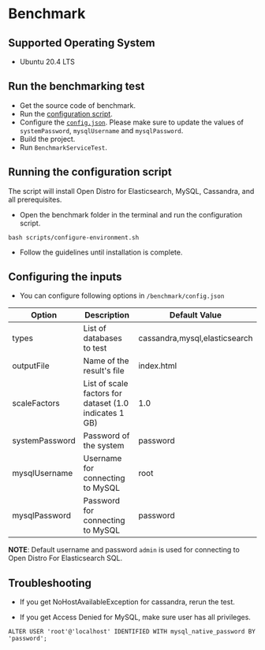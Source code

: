 # Benchmark

## Supported Operating System

* Ubuntu 20.4 LTS

## Run the benchmarking test

* Get the source code of benchmark.
* Run the [configuration script](#running-the-configuration-script).
* Configure the [`config.json`](#configuring-the-inputs). Please make sure to update the values of `systemPassword`, `mysqlUsername` and `mysqlPassword`.
* Build the project.
* Run `BenchmarkServiceTest`.

## Running the configuration script

The script will install Open Distro for Elasticsearch, MySQL, Cassandra, and all prerequisites.

* Open the benchmark folder in the terminal and run the configuration script.

```
bash scripts/configure-environment.sh
```

* Follow the guidelines until installation is complete. 

## Configuring the inputs

* You can configure following options in `/benchmark/config.json`

| Option | Description | Default Value |
| --- | --- | --- |
| types | List of databases to test | cassandra,mysql,elasticsearch|
| outputFile | Name of the result's file | index.html |
| scaleFactors | List of scale factors for dataset (1.0 indicates 1 GB) | 1.0 |
| systemPassword | Password of the system | password |
| mysqlUsername | Username for connecting to MySQL | root|
| mysqlPassword | Password for connecting to MySQL | password |

**NOTE**: Default username and password `admin` is used for connecting to Open Distro For Elasticsearch SQL.

## Troubleshooting

* If you get NoHostAvailableException for cassandra, rerun the test.

* If you get Access Denied for MySQL, make sure user has all privileges.

`ALTER USER 'root'@'localhost' IDENTIFIED WITH mysql_native_password BY 'password';`